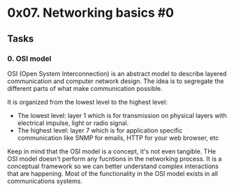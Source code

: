 # 0x07. Networking basics #0

## Tasks
### 0. OSI model
OSI (Open System Interconnection) is an abstract model to describe layered communication and computer network design. The idea is to segregate the different parts of what make communication possible.

It is organized from the lowest level to the highest level:
* The lowest level: layer 1 which is for transmission on physical layers with electrical impulse, light or radio signal.
* The highest level: layer 7 which is for application specific communication like SNMP for emails, HTTP for your web browser, etc

Keep in mind that the OSI model is a concept, it's not even tangible. THe OSI model doesn't perform any fucntions in the networking process. It is a conceptual framework so we can better understand complex interactions that are happening. Most of the functionality in the OSI model exists in all communications systems.
